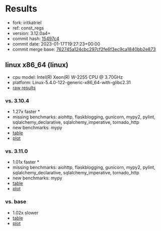 # Results

- fork: iritkatriel
- ref: const_regs
- version: 3.12.0a4+
- commit hash: [15497c4](https://github.com/iritkatriel/cpython/commit/15497c4)
- commit date: 2023-01-17T19:27:23+00:00
- commit merge base: [762745a124cbc297cf2fe6f3ec9ca1840bb2e873](https://github.com/iritkatriel/cpython/commit/762745a124cbc297cf2fe6f3ec9ca1840bb2e873)

## linux x86_64 (linux)

- cpu model: Intel(R) Xeon(R) W-2255 CPU @ 3.70GHz
- platform: Linux-5.4.0-122-generic-x86_64-with-glibc2.31
- [raw results](bm-20230117-linux-x86_64-iritkatriel-const_regs-3.12.0a4%2B-15497c4.json)

### vs. 3.10.4

- 1.27x faster \*
- missing benchmarks: aiohttp, flaskblogging, gunicorn, mypy2, pylint, sqlalchemy_declarative, sqlalchemy_imperative, tornado_http
- new benchmarks: mypy
- [table](bm-20230117-linux-x86_64-iritkatriel-const_regs-3.12.0a4%2B-15497c4-vs-3.10.4.md)
- [plot](bm-20230117-linux-x86_64-iritkatriel-const_regs-3.12.0a4%2B-15497c4-vs-3.10.4.png)

### vs. 3.11.0

- 1.01x faster \*
- missing benchmarks: aiohttp, flaskblogging, gunicorn, mypy2, pylint, sqlalchemy_declarative, sqlalchemy_imperative, tornado_http
- new benchmarks: mypy
- [table](bm-20230117-linux-x86_64-iritkatriel-const_regs-3.12.0a4%2B-15497c4-vs-3.11.0.md)
- [plot](bm-20230117-linux-x86_64-iritkatriel-const_regs-3.12.0a4%2B-15497c4-vs-3.11.0.png)

### vs. base

- 1.02x slower
- [table](bm-20230117-linux-x86_64-iritkatriel-const_regs-3.12.0a4%2B-15497c4-vs-base.md)
- [plot](bm-20230117-linux-x86_64-iritkatriel-const_regs-3.12.0a4%2B-15497c4-vs-base.png)

